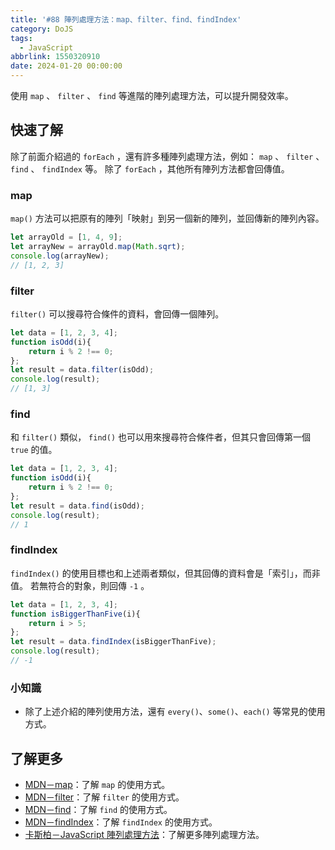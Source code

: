 ```yaml
---
title: '#88 陣列處理方法：map、filter、find、findIndex'
category: DoJS
tags:
  - JavaScript
abbrlink: 1550320910
date: 2024-01-20 00:00:00
---
```

使用 `map` 、 `filter` 、 `find` 等進階的陣列處理方法，可以提升開發效率。
<!--more-->
## 快速了解
除了前面介紹過的 `forEach` ，還有許多種陣列處理方法，例如： `map` 、 `filter` 、 `find` 、 `findIndex` 等。
除了 `forEach` ，其他所有陣列方法都會回傳值。
### map
 `map()` 方法可以把原有的陣列「映射」到另一個新的陣列，並回傳新的陣列內容。
```jsx
let arrayOld = [1, 4, 9];
let arrayNew = arrayOld.map(Math.sqrt);
console.log(arrayNew);
// [1, 2, 3]
```
### filter
 `filter()` 可以搜尋符合條件的資料，會回傳一個陣列。
```jsx
let data = [1, 2, 3, 4];
function isOdd(i){
	return i % 2 !== 0;
};
let result = data.filter(isOdd);
console.log(result);
// [1, 3]
```
### find
和 `filter()` 類似， `find()` 也可以用來搜尋符合條件者，但其只會回傳第一個 `true` 的值。
```jsx
let data = [1, 2, 3, 4];
function isOdd(i){
	return i % 2 !== 0;
};
let result = data.find(isOdd);
console.log(result);
// 1
```
### findIndex
 `findIndex()` 的使用目標也和上述兩者類似，但其回傳的資料會是「索引」，而非值。
若無符合的對象，則回傳 `-1` 。
```jsx
let data = [1, 2, 3, 4];
function isBiggerThanFive(i){
	return i > 5;
};
let result = data.findIndex(isBiggerThanFive);
console.log(result);
// -1
```
### 小知識
- 除了上述介紹的陣列使用方法，還有 `every()`、`some()`、`each()` 等常見的使用方式。
## 了解更多
- [MDN－map](https://developer.mozilla.org/zh-CN/docs/Web/JavaScript/Reference/Global_Objects/Array/map)：了解 `map` 的使用方式。
- [MDN－filter](https://developer.mozilla.org/zh-CN/docs/Web/JavaScript/Reference/Global_Objects/Array/filter)：了解 `filter` 的使用方式。
- [MDN－find](https://developer.mozilla.org/zh-CN/docs/Web/JavaScript/Reference/Global_Objects/Array/find)：了解 `find` 的使用方式。
- [MDN－findIndex](https://developer.mozilla.org/zh-CN/docs/Web/JavaScript/Reference/Global_Objects/Array/findIndex)：了解 `findIndex` 的使用方式。
- [卡斯柏－JavaScript 陣列處理方法](https://www.casper.tw/javascript/2017/06/29/es6-native-array/)：了解更多陣列處理方法。